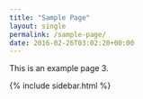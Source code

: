 ```yaml
---
title: "Sample Page"
layout: single
permalink: /sample-page/
date: 2016-02-26T03:02:20+00:00
---
```


This is an example page 3.

{% include sidebar.html %}
